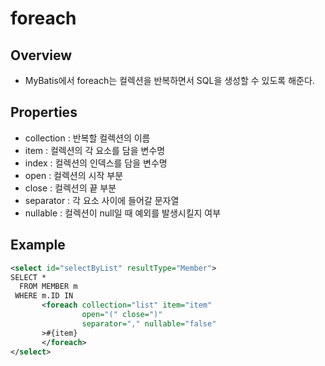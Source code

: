 # foreach

## Overview
- MyBatis에서 foreach는 컬렉션을 반복하면서 SQL을 생성할 수 있도록 해준다.



## Properties
- collection : 반복할 컬렉션의 이름
- item : 컬렉션의 각 요소를 담을 변수명
- index : 컬렉션의 인덱스를 담을 변수명
- open : 컬렉션의 시작 부분
- close : 컬렉션의 끝 부분
- separator : 각 요소 사이에 들어갈 문자열
- nullable : 컬렉션이 null일 때 예외를 발생시킬지 여부


## Example

```xml
<select id="selectByList" resultType="Member">
SELECT *
  FROM MEMBER m
 WHERE m.ID IN
       <foreach collection="list" item="item"
                open="(" close=")"
                separator="," nullable="false"
       >#{item}
       </foreach>
</select>
```